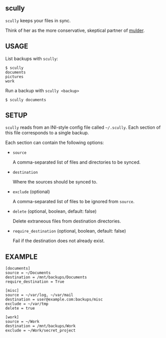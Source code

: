 scully
------

`scully` keeps your files in sync.

Think of her as the more conservative, skeptical partner of
[mulder](https://github.com/djl/mulder).



USAGE
-----

List backups with `scully`:

    $ scully
    documents
    pictures
    work


Run a backup with `scully <backup>`

    $ scully documents



SETUP
-----

`scully` reads from an INI-style config file called `~/.scully`. Each
section of this file corresponds to a single backup.

Each section can contain the following options:


* `source`

  A comma-separated list of files and directories to be synced.

* `destination`

  Where the sources should be synced to.

* `exclude` (optional)

  A comma-separated list of files to be ignored from `source`.

* `delete` (optional, boolean, default: false)

  Delete extraneous files from destination directories.

* `require_destination` (optional, boolean, default: false)

  Fail if the destination does not already exist.



EXAMPLE
-------

    [documents]
    source = ~/Documents
    destination = /mnt/backups/Documents
    require_destination = True

    [misc]
    source = ~/var/log, ~/var/mail
    destination = user@example.com:backups/misc
    exclude = ~/var/tmp
    delete = true

    [work]
    source = ~/Work
    destination = /mnt/backups/Work
    exclude = ~/Work/secret_project
